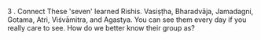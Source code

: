 3 . Connect These 'seven' learned Rishis. Vasiṣṭha, Bharadvāja, Jamadagni,
Gotama, Atri, Viśvāmitra, and Agastya. You can see them every day if you really care to see. How do we better know their group as?
